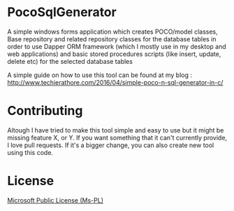 # PocoSqlGenerator

A simple windows forms application which creates POCO/model classes, Base repository and related repository classes for the database tables in order to use Dapper ORM framework (which I mostly use in my desktop and web applications) and basic stored procedures scripts (like insert, update, delete etc) for the selected database tables

A simple guide on how to use this tool can be found at my blog :  http://www.techierathore.com/2016/04/simple-poco-n-sql-generator-in-c/

# Contributing

Altough I have tried to make this tool simple and easy to use but it might be missing feature X, or Y. If you want something that it can't currently provide, I love pull requests. If it's a bigger change, you can also create new tool using this code.


# License

[Microsoft Public License (Ms-PL)](http://www.microsoft.com/en-us/openness/licenses.aspx#MPL)

